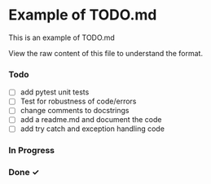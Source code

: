 # Example of TODO.md

This is an example of TODO.md

View the raw content of this file to understand the format.

### Todo

- [ ] add pytest unit tests  
- [ ] Test for robustness of code/errors  
- [ ] change comments to docstrings  
- [ ] add a readme.md and document the code  
- [ ] add try catch and exception handling code  

### In Progress


### Done ✓


